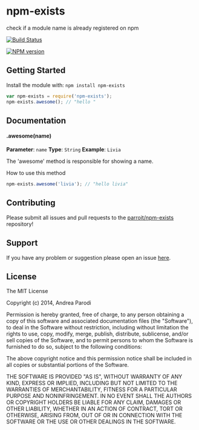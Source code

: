 # npm-exists 

check if a module name is already registered on npm

[![Build Status](https://secure.travis-ci.org/parroit/npm-exists.png?branch=master)](http://travis-ci.org/parroit/npm-exists)

[![NPM version](https://badge-me.herokuapp.com/api/npm/npm-exists.png)](http://badges.enytc.com/for/npm/npm-exists) 

## Getting Started
Install the module with: `npm install npm-exists`

```javascript
var npm-exists = require('npm-exists');
npm-exists.awesome(); // "hello "
```

## Documentation

#### .awesome(name)

**Parameter**: `name`
**Type**: `String`
**Example**: `Livia`

The 'awesome' method is responsible for showing a name.

How to use this method

```javascript
npm-exists.awesome('livia'); // "hello livia"
```

## Contributing

Please submit all issues and pull requests to the [parroit/npm-exists](http://github.com/parroit/npm-exists) repository!

## Support
If you have any problem or suggestion please open an issue [here](https://github.com/parroit/npm-exists/issues).

## License

The MIT License

Copyright (c) 2014, Andrea Parodi

Permission is hereby granted, free of charge, to any person
obtaining a copy of this software and associated documentation
files (the "Software"), to deal in the Software without
restriction, including without limitation the rights to use,
copy, modify, merge, publish, distribute, sublicense, and/or sell
copies of the Software, and to permit persons to whom the
Software is furnished to do so, subject to the following
conditions:

The above copyright notice and this permission notice shall be
included in all copies or substantial portions of the Software.

THE SOFTWARE IS PROVIDED "AS IS", WITHOUT WARRANTY OF ANY KIND,
EXPRESS OR IMPLIED, INCLUDING BUT NOT LIMITED TO THE WARRANTIES
OF MERCHANTABILITY, FITNESS FOR A PARTICULAR PURPOSE AND
NONINFRINGEMENT. IN NO EVENT SHALL THE AUTHORS OR COPYRIGHT
HOLDERS BE LIABLE FOR ANY CLAIM, DAMAGES OR OTHER LIABILITY,
WHETHER IN AN ACTION OF CONTRACT, TORT OR OTHERWISE, ARISING
FROM, OUT OF OR IN CONNECTION WITH THE SOFTWARE OR THE USE OR
OTHER DEALINGS IN THE SOFTWARE.